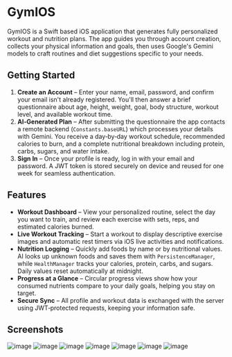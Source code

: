 # GymIOS

GymIOS is a Swift based iOS application that generates fully personalized workout and nutrition plans. The app guides you through account creation, collects your physical information and goals, then uses Google's Gemini models to craft routines and diet suggestions specific to your needs.

## Getting Started
1. **Create an Account** – Enter your name, email, password, and confirm your email isn't already registered. You'll then answer a brief questionnaire about age, height, weight, goal, body structure, workout level, and available workout time.
2. **AI‑Generated Plan** – After submitting the questionnaire the app contacts a remote backend (`Constants.baseURL`) which processes your details with Gemini. You receive a day‑by‑day workout schedule, recommended calories to burn, and a complete nutritional breakdown including protein, carbs, sugars, and water intake.
3. **Sign In** – Once your profile is ready, log in with your email and password. A JWT token is stored securely on device and reused for one week for seamless authentication.

## Features
- **Workout Dashboard** – View your personalized routine, select the day you want to train, and review each exercise with sets, reps, and estimated calories burned.
- **Live Workout Tracking** – Start a workout to display descriptive exercise images and automatic rest timers via iOS live activities and notifications.
- **Nutrition Logging** – Quickly add foods by name or by nutritional values. AI looks up unknown foods and saves them with `PersistenceManager`, while `HealthManager` tracks your calories, protein, carbs, and sugars. Daily values reset automatically at midnight.
- **Progress at a Glance** – Circular progress views show how your consumed nutrients compare to your daily goals, helping you stay on target.
- **Secure Sync** – All profile and workout data is exchanged with the server using JWT‑protected requests, keeping your information safe.

## Screenshots
![image](https://github.com/user-attachments/assets/871892ac-ded1-45d6-a87f-bd7bce5949a5)
![image](https://github.com/user-attachments/assets/17227519-7285-4d65-9dec-28ff6bc50672)
![image](https://github.com/user-attachments/assets/6ca7773b-c59a-4e18-b257-5dd5870fbe9e)
![image](https://github.com/user-attachments/assets/3b329a5e-5d42-4456-a66d-fdfe76f917f3)
![image](https://github.com/user-attachments/assets/863eceba-4a7d-4dbe-bf15-8861dcccec22)
![image](https://github.com/user-attachments/assets/0a37e332-9fd1-4348-be5d-e5fa6ca51904)
![image](https://github.com/user-attachments/assets/98997647-36b1-436a-b79e-19ddac21bb31)

